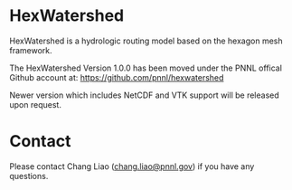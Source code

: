 # HexWatershed
HexWatershed is a hydrologic routing model based on the hexagon mesh framework.

The HexWatershed Version 1.0.0 has been moved under the PNNL offical Github account at:
https://github.com/pnnl/hexwatershed

Newer version which includes NetCDF and VTK support will be released upon request.

# Contact
Please contact Chang Liao (chang.liao@pnnl.gov) if you have any questions.

